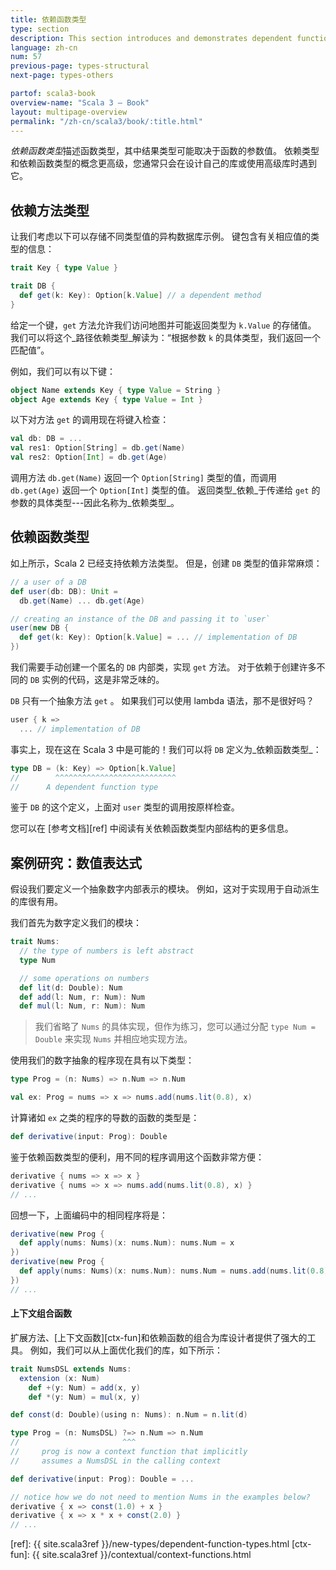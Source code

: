```yaml
---
title: 依赖函数类型
type: section
description: This section introduces and demonstrates dependent function types in Scala 3.
language: zh-cn
num: 57
previous-page: types-structural
next-page: types-others

partof: scala3-book
overview-name: "Scala 3 — Book"
layout: multipage-overview
permalink: "/zh-cn/scala3/book/:title.html"
---
```



*依赖函数类型*描述函数类型，其中结果类型可能取决于函数的参数值。
依赖类型和依赖函数类型的概念更高级，您通常只会在设计自己的库或使用高级库时遇到它。

## 依赖方法类型

让我们考虑以下可以存储不同类型值的异构数据库示例。
键包含有关相应值的类型的信息：

```scala
trait Key { type Value }

trait DB {
  def get(k: Key): Option[k.Value] // a dependent method
}
```

给定一个键，`get` 方法允许我们访问地图并可能返回类型为 `k.Value` 的存储值。
我们可以将这个_路径依赖类型_解读为：“根据参数 `k` 的具体类型，我们返回一个匹配值”。

例如，我们可以有以下键：

```scala
object Name extends Key { type Value = String }
object Age extends Key { type Value = Int }
```

以下对方法 `get` 的调用现在将键入检查：

```scala
val db: DB = ...
val res1: Option[String] = db.get(Name)
val res2: Option[Int] = db.get(Age)
```

调用方法 `db.get(Name)` 返回一个 `Option[String]` 类型的值，而调用 `db.get(Age)` 返回一个 `Option[Int]` 类型的值。
返回类型_依赖_于传递给 `get` 的参数的具体类型---因此名称为_依赖类型_。

## 依赖函数类型

如上所示，Scala 2 已经支持依赖方法类型。
但是，创建 `DB` 类型的值非常麻烦：

```scala
// a user of a DB
def user(db: DB): Unit =
  db.get(Name) ... db.get(Age)

// creating an instance of the DB and passing it to `user`
user(new DB {
  def get(k: Key): Option[k.Value] = ... // implementation of DB
})
```

我们需要手动创建一个匿名的 `DB` 内部类，实现 `get` 方法。
对于依赖于创建许多不同的 `DB` 实例的代码，这是非常乏味的。

 `DB` 只有一个抽象方法 `get` 。
如果我们可以使用 lambda 语法，那不是很好吗？

```scala
user { k =>
  ... // implementation of DB
```

事实上，现在这在 Scala 3 中是可能的！我们可以将 `DB` 定义为_依赖函数类型_：

```scala
type DB = (k: Key) => Option[k.Value]
//        ^^^^^^^^^^^^^^^^^^^^^^^^^^^
//      A dependent function type
```

鉴于 `DB` 的这个定义，上面对 `user` 类型的调用按原样检查。

您可以在 [参考文档][ref] 中阅读有关依赖函数类型内部结构的更多信息。

## 案例研究：数值表达式

假设我们要定义一个抽象数字内部表示的模块。
例如，这对于实现用于自动派生的库很有用。

我们首先为数字定义我们的模块：

```scala
trait Nums:
  // the type of numbers is left abstract
  type Num

  // some operations on numbers
  def lit(d: Double): Num
  def add(l: Num, r: Num): Num
  def mul(l: Num, r: Num): Num
```

> 我们省略了 `Nums` 的具体实现，但作为练习，您可以通过分配 `type Num = Double` 来实现 `Nums` 并相应地实现方法。

使用我们的数字抽象的程序现在具有以下类型：

```scala
type Prog = (n: Nums) => n.Num => n.Num

val ex: Prog = nums => x => nums.add(nums.lit(0.8), x)
```

计算诸如 `ex` 之类的程序的导数的函数的类型是：

```scala
def derivative(input: Prog): Double
```

鉴于依赖函数类型的便利，用不同的程序调用这个函数非常方便：

```scala
derivative { nums => x => x }
derivative { nums => x => nums.add(nums.lit(0.8), x) }
// ...
```

回想一下，上面编码中的相同程序将是：

```scala
derivative(new Prog {
  def apply(nums: Nums)(x: nums.Num): nums.Num = x
})
derivative(new Prog {
  def apply(nums: Nums)(x: nums.Num): nums.Num = nums.add(nums.lit(0.8), x)
})
// ...
```

#### 上下文组合函数

扩展方法、[上下文函数][ctx-fun]和依赖函数的组合为库设计者提供了强大的工具。
例如，我们可以从上面优化我们的库，如下所示：

```scala
trait NumsDSL extends Nums:
  extension (x: Num)
    def +(y: Num) = add(x, y)
    def *(y: Num) = mul(x, y)

def const(d: Double)(using n: Nums): n.Num = n.lit(d)

type Prog = (n: NumsDSL) ?=> n.Num => n.Num
//                       ^^^
//     prog is now a context function that implicitly
//     assumes a NumsDSL in the calling context

def derivative(input: Prog): Double = ...

// notice how we do not need to mention Nums in the examples below?
derivative { x => const(1.0) + x }
derivative { x => x * x + const(2.0) }
// ...
```


[ref]: {{ site.scala3ref }}/new-types/dependent-function-types.html
[ctx-fun]: {{ site.scala3ref }}/contextual/context-functions.html
